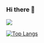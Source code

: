 ### Hi there 👋

<!--
**jiwoo1202/jiwoo1202** is a ✨ _special_ ✨ repository because its `README.md` (this file) appears on your GitHub profile.

Here are some ideas to get you started:

- 🔭 I’m currently working on ...
- 🌱 I’m currently learning ...
- 👯 I’m looking to collaborate on ...
- 🤔 I’m looking for help with ...
- 💬 Ask me about ...
- 📫 How to reach me: ...
- 😄 Pronouns: ...
- ⚡ Fun fact: ...
-->
<img src="https://img.shields.io/badge/C-grey?style=flat&logo=C&logoColor=A8B9CC"/>

[![Top Langs](https://github-readme-stats.vercel.app/api/top-langs/?username=jiwoo1202&layout=compact)](https://github.com/anuraghazra/github-readme-stats)


